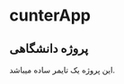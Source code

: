 # cunterApp
پروژه دانشگاهی
----------------------------------------
این پروژه یک تایمر ساده میباشد. 
